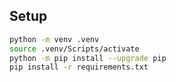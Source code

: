 ## Setup

```bash
python -m venv .venv
source .venv/Scripts/activate
python -m pip install --upgrade pip
pip install -r requirements.txt
```